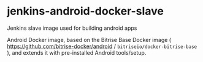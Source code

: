 # jenkins-android-docker-slave

Jenkins slave image used for building android apps

Android Docker image, based on the Bitrise Base Docker
image ( https://github.com/bitrise-docker/android / `bitriseio/docker-bitrise-base` ),
and extends it with pre-installed Android tools/setup.
